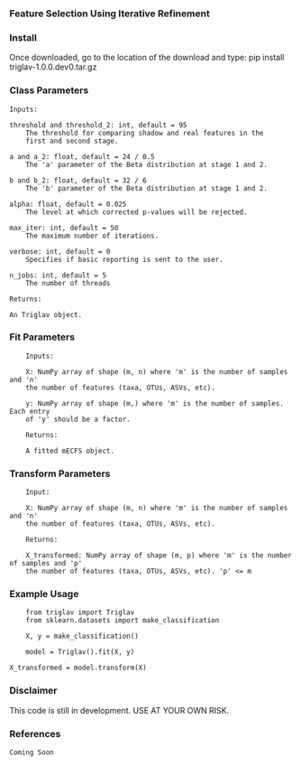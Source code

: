 ### Feature Selection Using Iterative Refinement

### Install
Once downloaded, go to the location of the download and type:
    pip install triglav-1.0.0.dev0.tar.gz
    
### Class Parameters
    Inputs:

    threshold and threshold_2: int, default = 95
        The threshold for comparing shadow and real features in the
        first and second stage.

    a and a_2: float, default = 24 / 0.5
        The 'a' parameter of the Beta distribution at stage 1 and 2.

    b and b_2: float, default = 32 / 6
        The 'b' parameter of the Beta distribution at stage 1 and 2.

    alpha: float, default = 0.025
        The level at which corrected p-values will be rejected.

    max_iter: int, default = 50
        The maximum number of iterations.

    verbose: int, default = 0
        Specifies if basic reporting is sent to the user.

    n_jobs: int, default = 5
        The number of threads

    Returns:

    An Triglav object.
            
### Fit Parameters
        Inputs:

        X: NumPy array of shape (m, n) where 'm' is the number of samples and 'n'
        the number of features (taxa, OTUs, ASVs, etc).

        y: NumPy array of shape (m,) where 'm' is the number of samples. Each entry
        of 'y' should be a factor.

        Returns:

        A fitted mECFS object.

### Transform Parameters
        Input:

        X: NumPy array of shape (m, n) where 'm' is the number of samples and 'n'
        the number of features (taxa, OTUs, ASVs, etc).

        Returns:

        X_transformed: NumPy array of shape (m, p) where 'm' is the number of samples and 'p'
        the number of features (taxa, OTUs, ASVs, etc). 'p' <= m
        
### Example Usage
        from triglav import Triglav
        from sklearn.datasets import make_classification
        
        X, y = make_classification()
        
        model = Triglav().fit(X, y)

	X_transformed = model.transform(X)

### Disclaimer
This code is still in development. USE AT YOUR OWN RISK.

### References

	Coming Soon
